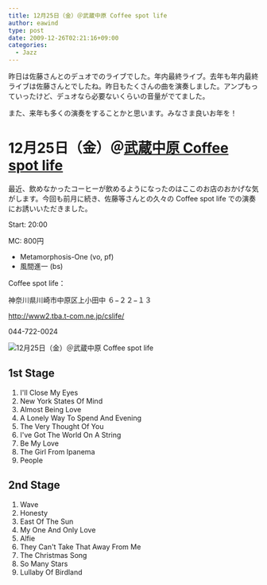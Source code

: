 ```yaml
---
title: 12月25日（金）＠武蔵中原 Coffee spot life
author: eawind
type: post
date: 2009-12-26T02:21:16+09:00
categories:
  - Jazz
---
```

昨日は佐藤さんとのデュオでのライブでした。年内最終ライブ。去年も年内最終ライブは佐藤さんとでしたね。昨日もたくさんの曲を演奏しました。アンプもっていったけど、デュオなら必要ないくらいの音量がでてました。

また、来年も多くの演奏をすることかと思います。みなさま良いお年を！

# 12月25日（金）＠[武蔵中原 Coffee spot life](http://www2.tba.t-com.ne.jp/cslife/)</a>

最近、飲めなかったコーヒーが飲めるようになったのはここのお店のおかげな気がします。今回も前月に続き、佐藤等さんとの久々の Coffee spot life での演奏にお誘いいただきました。

Start: 20:00

MC: 800円

- Metamorphosis-One (vo, pf)
- 風間進一 (bs)

Coffee spot life：

神奈川県川崎市中原区上小田中 ６−２２−１３

http://www2.tba.t-com.ne.jp/cslife/

044-722-0024

![12月25日（金）＠武蔵中原 Coffee spot life](/img/2009/12/IMG_0089.jpg)

## 1st Stage

1. I'll Close My Eyes
2. New York States Of Mind
3. Almost Being Love
4. A Lonely Way To Spend And Evening
5. The Very Thought Of You
6. I've Got The World On A String
7. Be My Love
8. The Girl From Ipanema
9. People

## 2nd Stage

1. Wave
2. Honesty
3. East Of The Sun
4. My One And Only Love
5. Alfie
6. They Can't Take That Away From Me
7. The Christmas Song
8. So Many Stars
9. Lullaby Of Birdland
